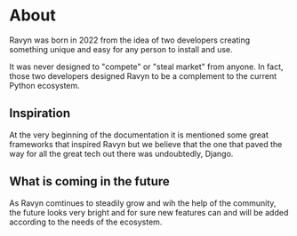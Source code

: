 # About

Ravyn was born in 2022 from the idea of two developers creating something
unique and easy for any person to install and use.

It was never designed to "compete" or "steal market" from anyone. In fact,
those two developers designed Ravyn to be a complement to the current Python ecosystem.

## Inspiration

At the very beginning of the documentation it is mentioned some great frameworks that inspired
Ravyn but we believe that the one that paved the way for all the great tech out there was undoubtedly, Django.

## What is coming in the future

As Ravyn comtinues to steadily grow and wih the help of the community, the future looks very bright
and for sure new features can and will be added according to the needs of the ecosystem.
